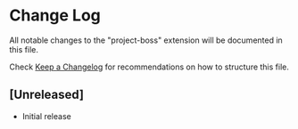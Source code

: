 # Change Log

All notable changes to the "project-boss" extension will be documented in this file.

Check [Keep a Changelog](http://keepachangelog.com/) for recommendations on how to structure this file.

## [Unreleased]

- Initial release